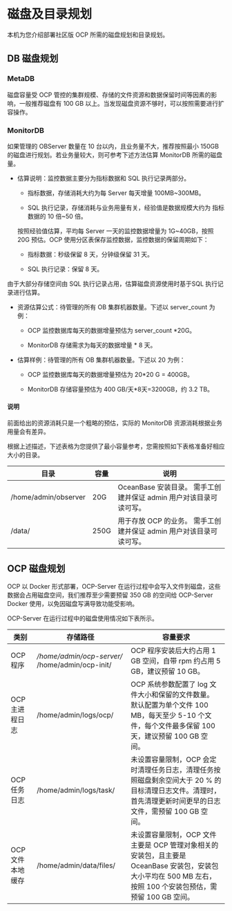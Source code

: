磁盘及目录规划
============================

本机为您介绍部署社区版 OCP 所需的磁盘规划和目录规划。

DB 磁盘规划
----------------------------

### MetaDB

磁盘容量受 OCP 管控的集群规模、存储的文件资源和数据保留时间等因素的影响，一般推荐磁盘有 100 GB 以上。当发现磁盘资源不够时，可以按照需要进行扩容操作。

### MonitorDB

如果管理的 OBServer 数量在 10 台以内，且业务量不大，推荐按照最小 150GB 的磁盘进行规划。若业务量较大，则可参考下述方法估算 MonitorDB 所需的磁盘量。

* 估算说明：监控数据主要分为指标数据和 SQL 执行记录两部分。

  * 指标数据，存储消耗大约为每 Server 每天增量 100MB\~300MB。

  * SQL 执行记录，存储消耗与业务用量有关，经验值是数据规模大约为 指标数据的 10 倍\~50 倍。

  按照经验值估算，平均每 Server 一天的监控数据增量为 1G\~40GB，按照 20G 预估。OCP 使用分区表保存监控数据，监控数据的保留周期如下：
  * 指标数据：秒级保留 8 天，分钟级保留 31 天。

  * SQL 执行记录：保留 8 天。

由于大部分存储空间由 SQL 执行记录占用，估算磁盘资源使用时基于SQL 执行记录进行估算。

* 资源估算公式：待管理的所有 OB 集群机器数量。下述以 server_count 为例：

  * OCP 监控数据库每天的数据增量预估为 server_count \*20G。

  * MonitorDB 存储需求为每天的数据增量 \* 8 天。

* 估算样例：待管理的所有 OB 集群机器数量。下述以 20 为例：

  * OCP 监控数据库每天的数据增量预估为 20\*20 G = 400GB。

  * MonitorDB 存储容量预估为 400 GB/天\*8天=3200GB，约 3.2 TB。

 <main id="notice" type='explain'>
    <h4>说明</h4>
    <p>前面给出的资源消耗只是一个粗略的预估，实际的 MonitorDB 资源消耗根据业务用量会有差异。</p>
  </main>

根据上述描述，下述表格为您提供了最小容量参考，您需按照如下表格准备好相应大小的目录。

|          目录          |  容量  |                             说明                             |
|----------------------|------|------------------------------------------------------------|
| /home/admin/observer | 20G  | OceanBase 安装目录。 需手工创建并保证 admin 用户对该目录可读可写。 |
| /data/               | 250G | 用于存放 OCP 的业务。 需手工创建并保证 admin 用户对该目录可读可写。   |

OCP 磁盘规划
-----------------------------

OCP 以 Docker 形式部署，OCP-Server 在运行过程中会写入文件到磁盘，这些数据会占用磁盘空间，我们推荐至少需要预留 350 GB 的空间给 OCP-Server Docker 使用，以免因磁盘写满导致功能受影响。

OCP-Server 在运行过程中的磁盘使用情况如下表所示。

|   **类别**   |                                                                 **存储路径**                                                                  |                                                  **容量要求**                                                   |
|------------|-------------------------------------------------------------------------------------------------------------------------------------------|-------------------------------------------------------------------------------------------------------------|
| OCP 程序     | */home/admin/ocp-server/* /home/admin/ocp-init/    | OCP 程序安装后大约占用 1 GB 空间，自带 rpm 约占用 5 GB，建议预留 10 GB。                                                           |
| OCP 主进程日志  | /home/admin/logs/ocp/                                                                                                                     | OCP 系统参数配置了 log 文件大小和保留的文件数量。 默认配置为单个文件 100 MB，每天至少 5-10 个文件，每个文件最多保留 100 天，建议预留 100 GB 空间。 |
| OCP 任务日志   | /home/admin/logs/task/                                                                                                                    | 未设置容量限制，OCP 会定时清理任务日志，清理任务按照磁盘剩余空间大于 20 % 的目标清理日志文件。清理时，首先清理更新时间更早的日志文件，需预留 100 GB 空间。                      |
| OCP 文件本地缓存 | /home/admin/data/files/                                                                                                                   | 未设置容量限制，OCP 文件主要是 OCP 管理对象相关的安装包，且主要是 OceanBase 安装包，安装包大小平均在 500 MB 左右，按照 100 个安装包预估，需预留 100 GB 空间。         |
